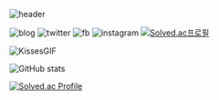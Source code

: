 ![header](https://capsule-render.vercel.app/api?type=waving&color=random&height=200&section=header&text=Jeongah%20Yun&fontSize=60)

![blog](https://img.shields.io/badge/Blog-brightgreen?style=flat&logo=naver&logoColor=white)
![twitter](https://img.shields.io/badge/Twitter-00acee?style=flat&logo=twitter&logoColor=white)
![fb](https://img.shields.io/badge/Facebook-3b5998?style=flat&logo=facebook&logoColor=white)
![instagram](https://img.shields.io/badge/Insta-ff69b4?style=flat&logo=Instagram&logoColor=white)
[![Solved.ac프로필](http://mazassumnida.wtf/api/mini/generate_badge?boj=chelmeya)](https://solved.ac/chelmeya)

![KissesGIF](https://user-images.githubusercontent.com/96214121/188601724-9bd17ffd-7281-443d-920b-3c497918ede2.gif)

![GitHub stats](https://github-readme-stats.vercel.app/api?username=yunjeongah&hide=stars,prs,issues,contribs&show_icons=true&theme=cobalt)

[![Solved.ac Profile](http://mazassumnida.wtf/api/v2/generate_badge?boj=chelmeya)](https://solved.ac/chelmeya/)
